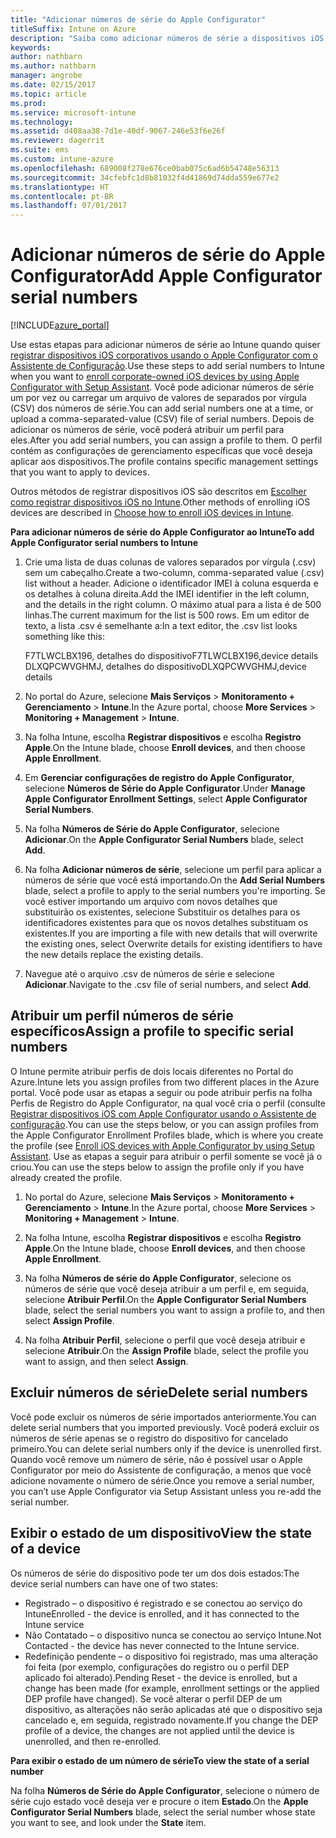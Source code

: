 ```yaml
---
title: "Adicionar números de série do Apple Configurator"
titleSuffix: Intune on Azure
description: "Saiba como adicionar números de série a dispositivos iOS de propriedade corporativa usando o Apple Configurator."
keywords: 
author: nathbarn
ms.author: nathbarn
manager: angrobe
ms.date: 02/15/2017
ms.topic: article
ms.prod: 
ms.service: microsoft-intune
ms.technology: 
ms.assetid: d408aa38-7d1e-40df-9067-246e53f6e26f
ms.reviewer: dagerrit
ms.suite: ems
ms.custom: intune-azure
ms.openlocfilehash: 689008f278e676ce0bab075c6ad6b54748e56313
ms.sourcegitcommit: 34cfebfc1d8b81032f4d41869d74dda559e677e2
ms.translationtype: HT
ms.contentlocale: pt-BR
ms.lasthandoff: 07/01/2017
---
```

# <span data-ttu-id="da596-103">Adicionar números de série do Apple Configurator</span><span class="sxs-lookup"><span data-stu-id="da596-103">Add Apple Configurator serial numbers</span></span>
<a id="add-apple-configurator-serial-numbers" class="xliff"></a>

[!INCLUDE[azure_portal](./includes/azure_portal.md)]

<span data-ttu-id="da596-104">Use estas etapas para adicionar números de série ao Intune quando quiser [registrar dispositivos iOS corporativos usando o Apple Configurator com o Assistente de Configuração](apple-configurator-setup-assistant-enroll-ios.md).</span><span class="sxs-lookup"><span data-stu-id="da596-104">Use these steps to add serial numbers to Intune when you want to [enroll corporate-owned iOS devices by using Apple Configurator with Setup Assistant](apple-configurator-setup-assistant-enroll-ios.md).</span></span> <span data-ttu-id="da596-105">Você pode adicionar números de série um por vez ou carregar um arquivo de valores de separados por vírgula (CSV) dos números de série.</span><span class="sxs-lookup"><span data-stu-id="da596-105">You can add serial numbers one at a time, or upload a comma-separated-value (CSV) file of serial numbers.</span></span> <span data-ttu-id="da596-106">Depois de adicionar os números de série, você poderá atribuir um perfil para eles.</span><span class="sxs-lookup"><span data-stu-id="da596-106">After you add serial numbers, you can assign a profile to them.</span></span> <span data-ttu-id="da596-107">O perfil contém as configurações de gerenciamento específicas que você deseja aplicar aos dispositivos.</span><span class="sxs-lookup"><span data-stu-id="da596-107">The profile contains specific management settings that you want to apply to devices.</span></span>

<span data-ttu-id="da596-108">Outros métodos de registrar dispositivos iOS são descritos em [Escolher como registrar dispositivos iOS no Intune](enrollment-method-choose-ios.md).</span><span class="sxs-lookup"><span data-stu-id="da596-108">Other methods of enrolling iOS devices are described in [Choose how to enroll iOS devices in Intune](enrollment-method-choose-ios.md).</span></span>

<span data-ttu-id="da596-109">**Para adicionar números de série do Apple Configurator ao Intune**</span><span class="sxs-lookup"><span data-stu-id="da596-109">**To add Apple Configurator serial numbers to Intune**</span></span>

1. <span data-ttu-id="da596-110">Crie uma lista de duas colunas de valores separados por vírgula (.csv) sem um cabeçalho.</span><span class="sxs-lookup"><span data-stu-id="da596-110">Create a two-column, comma-separated value (.csv) list without a header.</span></span> <span data-ttu-id="da596-111">Adicione o identificador IMEI à coluna esquerda e os detalhes à coluna direita.</span><span class="sxs-lookup"><span data-stu-id="da596-111">Add the IMEI identifier in the left column, and the details in the right column.</span></span> <span data-ttu-id="da596-112">O máximo atual para a lista é de 500 linhas.</span><span class="sxs-lookup"><span data-stu-id="da596-112">The current maximum for the list is 500 rows.</span></span> <span data-ttu-id="da596-113">Em um editor de texto, a lista .csv é semelhante a:</span><span class="sxs-lookup"><span data-stu-id="da596-113">In a text editor, the .csv list looks something like this:</span></span>

    <span data-ttu-id="da596-114">F7TLWCLBX196, detalhes do dispositivo</span><span class="sxs-lookup"><span data-stu-id="da596-114">F7TLWCLBX196,device details</span></span></br>
    <span data-ttu-id="da596-115">DLXQPCWVGHMJ, detalhes do dispositivo</span><span class="sxs-lookup"><span data-stu-id="da596-115">DLXQPCWVGHMJ,device details</span></span>

2. <span data-ttu-id="da596-116">No portal do Azure, selecione **Mais Serviços** > **Monitoramento + Gerenciamento** > **Intune**.</span><span class="sxs-lookup"><span data-stu-id="da596-116">In the Azure portal, choose **More Services** > **Monitoring + Management** > **Intune**.</span></span>

3.  <span data-ttu-id="da596-117">Na folha Intune, escolha **Registrar dispositivos** e escolha **Registro Apple**.</span><span class="sxs-lookup"><span data-stu-id="da596-117">On the Intune blade, choose **Enroll devices**, and then choose **Apple Enrollment**.</span></span>

4. <span data-ttu-id="da596-118">Em **Gerenciar configurações de registro do Apple Configurator**, selecione **Números de Série do Apple Configurator**.</span><span class="sxs-lookup"><span data-stu-id="da596-118">Under **Manage Apple Configurator Enrollment Settings**, select **Apple Configurator Serial Numbers**.</span></span>

5. <span data-ttu-id="da596-119">Na folha **Números de Série do Apple Configurator**, selecione **Adicionar**.</span><span class="sxs-lookup"><span data-stu-id="da596-119">On the **Apple Configurator Serial Numbers** blade, select **Add**.</span></span>

6. <span data-ttu-id="da596-120">Na folha **Adicionar números de série**, selecione um perfil para aplicar a números de série que você está importando.</span><span class="sxs-lookup"><span data-stu-id="da596-120">On the **Add Serial Numbers** blade, select a profile to apply to the serial numbers you're importing.</span></span> <span data-ttu-id="da596-121">Se você estiver importando um arquivo com novos detalhes que substituirão os existentes, selecione Substituir os detalhes para os identificadores existentes para que os novos detalhes substituam os existentes.</span><span class="sxs-lookup"><span data-stu-id="da596-121">If you are importing a file with new details that will overwrite the existing ones, select Overwrite details for existing identifiers to have the new details replace the existing details.</span></span>

7. <span data-ttu-id="da596-122">Navegue até o arquivo .csv de números de série e selecione **Adicionar**.</span><span class="sxs-lookup"><span data-stu-id="da596-122">Navigate to the .csv file of serial numbers, and select **Add**.</span></span>

## <span data-ttu-id="da596-123">Atribuir um perfil números de série específicos</span><span class="sxs-lookup"><span data-stu-id="da596-123">Assign a profile to specific serial numbers</span></span>
<a id="assign-a-profile-to-specific-serial-numbers" class="xliff"></a>

<span data-ttu-id="da596-124">O Intune permite atribuir perfis de dois locais diferentes no Portal do Azure.</span><span class="sxs-lookup"><span data-stu-id="da596-124">Intune lets you assign profiles from two different places in the Azure portal.</span></span> <span data-ttu-id="da596-125">Você pode usar as etapas a seguir ou pode atribuir perfis na folha Perfis de Registro do Apple Configurator, na qual você cria o perfil (consulte [Registrar dispositivos iOS com Apple Configurator usando o Assistente de configuração](apple-configurator-setup-assistant-enroll-ios.md).</span><span class="sxs-lookup"><span data-stu-id="da596-125">You can use the steps below, or you can assign profiles from the Apple Configurator Enrollment Profiles blade, which is where you create the profile (see [Enroll iOS devices with Apple Configurator by using Setup Assistant](apple-configurator-setup-assistant-enroll-ios.md).</span></span> <span data-ttu-id="da596-126">Use as etapas a seguir para atribuir o perfil somente se você já o criou.</span><span class="sxs-lookup"><span data-stu-id="da596-126">You can use the steps below to assign the profile only if you have already created the profile.</span></span>

1. <span data-ttu-id="da596-127">No portal do Azure, selecione **Mais Serviços** > **Monitoramento + Gerenciamento** > **Intune**.</span><span class="sxs-lookup"><span data-stu-id="da596-127">In the Azure portal, choose **More Services** > **Monitoring + Management** > **Intune**.</span></span>

2. <span data-ttu-id="da596-128">Na folha Intune, escolha **Registrar dispositivos** e escolha **Registro Apple**.</span><span class="sxs-lookup"><span data-stu-id="da596-128">On the Intune blade, choose **Enroll devices**, and then choose **Apple Enrollment**.</span></span>

3. <span data-ttu-id="da596-129">Na folha **Números de série do Apple Configurator**, selecione os números de série que você deseja atribuir a um perfil e, em seguida, selecione **Atribuir Perfil**.</span><span class="sxs-lookup"><span data-stu-id="da596-129">On the **Apple Configurator Serial Numbers** blade, select the serial numbers you want to assign a profile to, and then select **Assign Profile**.</span></span>

4. <span data-ttu-id="da596-130">Na folha **Atribuir Perfil**, selecione o perfil que você deseja atribuir e selecione **Atribuir**.</span><span class="sxs-lookup"><span data-stu-id="da596-130">On the **Assign Profile** blade, select the profile you want to assign, and then select **Assign**.</span></span>

## <span data-ttu-id="da596-131">Excluir números de série</span><span class="sxs-lookup"><span data-stu-id="da596-131">Delete serial numbers</span></span>
<a id="delete-serial-numbers" class="xliff"></a>
<span data-ttu-id="da596-132">Você pode excluir os números de série importados anteriormente.</span><span class="sxs-lookup"><span data-stu-id="da596-132">You can delete serial numbers that you imported previously.</span></span> <span data-ttu-id="da596-133">Você poderá excluir os números de série apenas se o registro do dispositivo for cancelado primeiro.</span><span class="sxs-lookup"><span data-stu-id="da596-133">You can delete serial numbers only if the device is unenrolled first.</span></span> <span data-ttu-id="da596-134">Quando você remove um número de série, não é possível usar o Apple Configurator por meio do Assistente de configuração, a menos que você adicione novamente o número de série.</span><span class="sxs-lookup"><span data-stu-id="da596-134">Once you remove a serial number, you can’t use Apple Configurator via Setup Assistant unless you re-add the serial number.</span></span>

## <span data-ttu-id="da596-135">Exibir o estado de um dispositivo</span><span class="sxs-lookup"><span data-stu-id="da596-135">View the state of a device</span></span>
<a id="view-the-state-of-a-device" class="xliff"></a>
<span data-ttu-id="da596-136">Os números de série do dispositivo pode ter um dos dois estados:</span><span class="sxs-lookup"><span data-stu-id="da596-136">The device serial numbers can have one of two states:</span></span>

- <span data-ttu-id="da596-137">Registrado – o dispositivo é registrado e se conectou ao serviço do Intune</span><span class="sxs-lookup"><span data-stu-id="da596-137">Enrolled - the device is enrolled, and it has connected to the Intune service</span></span>
- <span data-ttu-id="da596-138">Não Contatado – o dispositivo nunca se conectou ao serviço Intune.</span><span class="sxs-lookup"><span data-stu-id="da596-138">Not Contacted - the device has never connected to the Intune service.</span></span>
- <span data-ttu-id="da596-139">Redefinição pendente – o dispositivo foi registrado, mas uma alteração foi feita (por exemplo, configurações do registro ou o perfil DEP aplicado foi alterado).</span><span class="sxs-lookup"><span data-stu-id="da596-139">Pending Reset - the device is enrolled, but a change has been made (for example, enrollment settings or the applied DEP profile have changed).</span></span> <span data-ttu-id="da596-140">Se você alterar o perfil DEP de um dispositivo, as alterações não serão aplicadas até que o dispositivo seja cancelado e, em seguida, registrado novamente.</span><span class="sxs-lookup"><span data-stu-id="da596-140">If you change the DEP profile of a device, the changes are not applied until the device is unenrolled, and then re-enrolled.</span></span>

<span data-ttu-id="da596-141">**Para exibir o estado de um número de série**</span><span class="sxs-lookup"><span data-stu-id="da596-141">**To view the state of a serial number**</span></span>

<span data-ttu-id="da596-142">Na folha **Números de Série do Apple Configurator**, selecione o número de série cujo estado você deseja ver e procure o item **Estado**.</span><span class="sxs-lookup"><span data-stu-id="da596-142">On the **Apple Configurator Serial Numbers** blade, select the serial number whose state you want to see, and look under the **State** item.</span></span>
